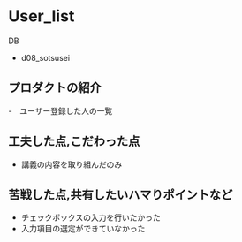 # User_list
DB
- d08_sotsusei

## プロダクトの紹介
-　ユーザー登録した人の一覧
## 工夫した点,こだわった点
- 講義の内容を取り組んだのみ
## 苦戦した点,共有したいハマりポイントなど
- チェックボックスの入力を行いたかった
- 入力項目の選定ができていなかった
